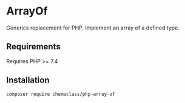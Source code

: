 # ArrayOf

Generics replacement for PHP. 
Implement an array of a defined type.

## Requirements

Requires PHP >= 7.4

## Installation

```
composer require chemaclass/php-array-of
```
